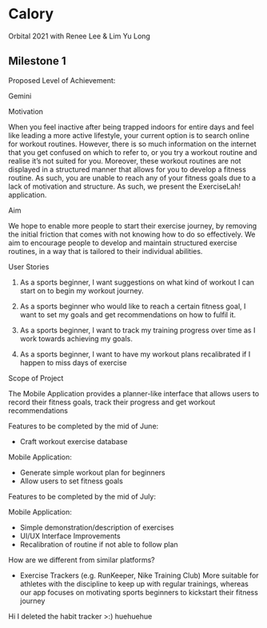 # Calory

Orbital 2021 with Renee Lee & Lim Yu Long

## Milestone 1

Proposed Level of Achievement: 

Gemini

Motivation 

When you feel inactive after being trapped indoors for entire days and feel like leading a more active lifestyle, your current option is to search online for workout routines. However, there is so much information on the internet that you get confused on which to refer to, or you try a workout routine and realise it’s not suited for you. Moreover, these workout routines are not displayed in a structured manner that allows for you to develop a fitness routine. As such, you are unable to reach any of your fitness goals due to a lack of motivation and structure. As such, we present the ExerciseLah! application. 


Aim 

We hope to enable more people to start their exercise journey, by removing the initial friction that comes with not knowing how to do so effectively. We aim to encourage people to develop and maintain structured exercise routines, in a way that is tailored to their individual abilities.

User Stories

1. As a sports beginner, I want suggestions on what kind of workout I can start on to begin my workout journey.

2. As a sports beginner who would like to reach a certain fitness goal, I want to set my goals and get recommendations on how to fulfil it.

3. As a sports beginner, I want to track my training progress over time as I work towards achieving my goals.

4. As a sports beginner, I want to have my workout plans recalibrated if I happen to miss days of exercise

Scope of Project

The Mobile Application provides a planner-like interface that allows users to record their fitness goals, track their progress and get workout recommendations

Features to be completed by the mid of June: 

- Craft workout exercise database

Mobile Application:

- Generate simple workout plan for beginners 
- Allow users to set fitness goals

Features to be completed by the mid of July: 

Mobile Application:

- Simple demonstration/description of exercises
- UI/UX Interface Improvements
- Recalibration of routine if not able to follow plan


How are we different from similar platforms?

- Exercise Trackers (e.g. RunKeeper, Nike Training Club)
More suitable for athletes with the discipline to keep up with regular trainings, whereas our app focuses on motivating sports beginners to kickstart their fitness journey

Hi I deleted the habit tracker >:) huehuehue




